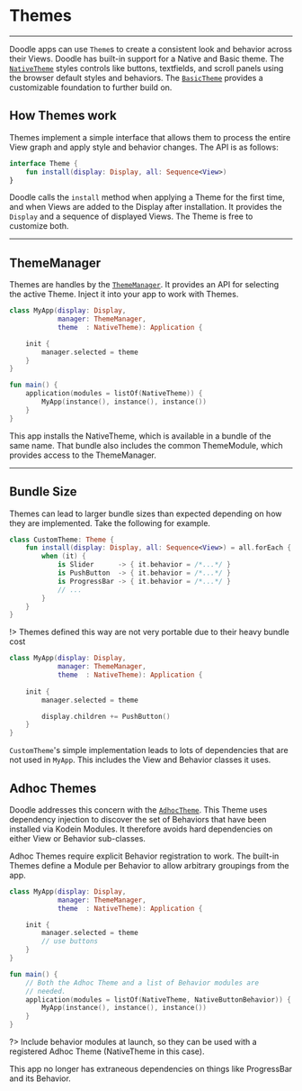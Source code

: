 # Themes
--------

Doodle apps can use `Theme`s to create a consistent look and behavior across their Views. Doodle has built-in support for
a Native and Basic theme. The [`NativeTheme`]() styles controls like buttons, textfields, and scroll panels using the browser
default styles and behaviors. The [`BasicTheme`]() provides a customizable foundation to further build on.

## How Themes work

Themes implement a simple interface that allows them to process the entire View graph and apply style and behavior changes.
The API is as follows:

```kotlin
interface Theme {
    fun install(display: Display, all: Sequence<View>)
}
```

Doodle calls the `install` method when applying a Theme for the first time, and when Views are added to the Display after
installation. It provides the `Display` and a sequence of displayed Views. The Theme is free to customize both.

---
## ThemeManager

Themes are handles by the [`ThemeManager`](). It provides an API for selecting the active Theme. Inject it into your app to work
with Themes.

```kotlin
class MyApp(display: Display,
            manager: ThemeManager,
            theme  : NativeTheme): Application {

    init {
        manager.selected = theme
    }
}

fun main() {
    application(modules = listOf(NativeTheme)) {
        MyApp(instance(), instance(), instance())
    }
}
``` 

This app installs the NativeTheme, which is available in a bundle of the same name. That bundle also includes the
common ThemeModule, which provides access to the ThemeManager.

---
## Bundle Size

Themes can lead to larger bundle sizes than expected depending on how they are implemented. Take the following
for example.

```kotlin
class CustomTheme: Theme {
    fun install(display: Display, all: Sequence<View>) = all.forEach {
        when (it) {
            is Slider      -> { it.behavior = /*...*/ }
            is PushButton  -> { it.behavior = /*...*/ }
            is ProgressBar -> { it.behavior = /*...*/ }
            // ...
        }
    }
}
```
!> Themes defined this way are not very portable due to their heavy bundle cost

```kotlin
class MyApp(display: Display,
            manager: ThemeManager,
            theme  : NativeTheme): Application {
            
    init {
        manager.selected = theme

        display.children += PushButton()
    }
}
```

`CustomTheme`'s simple implementation leads to lots of dependencies that are not used in `MyApp`. This includes the View
and Behavior classes it uses.

## Adhoc Themes

Doodle addresses this concern with the [`AdhocTheme`](). This Theme uses dependency injection to discover the set of
Behaviors that have been installed via Kodein Modules. It therefore avoids hard dependencies on either View or Behavior
sub-classes.

Adhoc Themes require explicit Behavior registration to work. The built-in Themes define a Module per Behavior to allow
arbitrary groupings from the app.

```kotlin
class MyApp(display: Display,
            manager: ThemeManager,
            theme  : NativeTheme): Application {

    init {
        manager.selected = theme
        // use buttons
    }
}

fun main() {
    // Both the Adhoc Theme and a list of Behavior modules are
    // needed.
    application(modules = listOf(NativeTheme, NativeButtonBehavior)) {
        MyApp(instance(), instance(), instance())
    }
}
``` 
?> Include behavior modules at launch, so they can be used with a registered Adhoc Theme (NativeTheme in this case).

This app no longer has extraneous dependencies on things like ProgressBar and its Behavior.